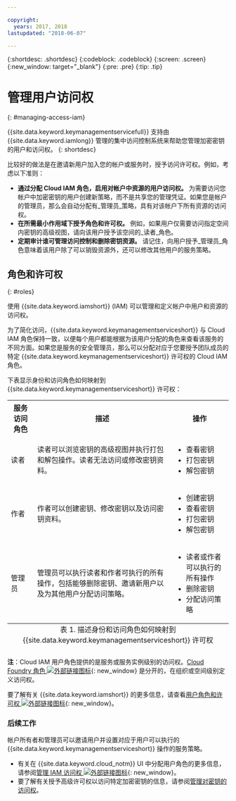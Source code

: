 ```yaml
---

copyright:
  years: 2017, 2018
lastupdated: "2018-06-07"

---
```


{:shortdesc: .shortdesc}
{:codeblock: .codeblock}
{:screen: .screen}
{:new_window: target="_blank"}
{:pre: .pre}
{:tip: .tip}

# 管理用户访问权
{: #managing-access-iam}

{{site.data.keyword.keymanagementservicefull}} 支持由 {{site.data.keyword.iamlong}} 管理的集中访问控制系统来帮助您管理加密密钥的用户和访问权。
{: shortdesc}

比较好的做法是在邀请新用户加入您的帐户或服务时，授予访问许可权。例如，考虑以下准则：

- **通过分配 Cloud IAM 角色，启用对帐户中资源的用户访问权。**
    为需要访问您帐户中加密密钥的用户创建新策略，而不是共享您的管理凭证。如果您是帐户的管理员，那么会自动分配有_管理员_策略，具有对该帐户下所有资源的访问权。
- **在所需最小作用域下授予角色和许可权。**
    例如，如果用户仅需要访问指定空间内密钥的高级视图，请向该用户授予该空间的_读者_角色。
- **定期审计谁可管理访问控制和删除密钥资源。**
    请记住，向用户授予_管理员_角色意味着该用户除了可以销毁资源外，还可以修改其他用户的服务策略。

## 角色和许可权
{: #roles}

使用 {{site.data.keyword.iamshort}} (IAM) 可以管理和定义帐户中用户和资源的访问权。

为了简化访问，{{site.data.keyword.keymanagementserviceshort}} 与 Cloud IAM 角色保持一致，以便每个用户都能根据为该用户分配的角色来查看该服务的不同方面。如果您是服务的安全管理员，那么可以分配对应于您要授予团队成员的特定 {{site.data.keyword.keymanagementserviceshort}} 许可权的 Cloud IAM 角色。

下表显示身份和访问角色如何映射到 {{site.data.keyword.keymanagementserviceshort}} 许可权：
<table>
  <tr>
    <th>服务访问角色</th>
    <th>描述</th>
    <th>操作</th>
  </tr>
  <tr>
    <td><p>读者</p></td>
    <td><p>读者可以浏览密钥的高级视图并执行打包和解包操作。读者无法访问或修改密钥资料。</p></td>
    <td>
      <p>
        <ul>
          <li>查看密钥</li>
          <li>打包密钥</li>
          <li>解包密钥</li>
        </ul>
      </p>
    </td>
  </tr>
  <tr>
    <td><p>作者</p></td>
    <td><p>作者可以创建密钥、修改密钥以及访问密钥资料。</p></td>
    <td>
      <p>
        <ul>
          <li>创建密钥</li>
          <li>查看密钥</li>
          <li>打包密钥</li>
          <li>解包密钥</li>
        </ul>
      </p>
    </td>
  </tr>
  <tr>
    <td><p>管理员</p></td>
    <td><p>管理员可以执行读者和作者可执行的所有操作，包括能够删除密钥、邀请新用户以及为其他用户分配访问策略。</p></td>
    <td>
      <p>
        <ul>
          <li>读者或作者可以执行的所有操作</li>
          <li>删除密钥</li>
          <li>分配访问策略</li>
        </ul>
      </p>
    </td>
  </tr>
  <caption style="caption-side:bottom;">表 1. 描述身份和访问角色如何映射到 {{site.data.keyword.keymanagementserviceshort}} 许可权</caption>
</table>

**注**：Cloud IAM 用户角色提供的是服务或服务实例级别的访问权。[Cloud Foundry 角色 ![外部链接图标](../../icons/launch-glyph.svg "外部链接图标")](/docs/iam/cfaccess.html){: new_window} 是分开的，在组织或空间级别定义访问权。

要了解有关 {{site.data.keyword.iamshort}} 的更多信息，请查看[用户角色和许可权 ![外部链接图标](../../icons/launch-glyph.svg "外部链接图标")](/docs/iam/users_roles.html#userroles){: new_window}。

### 后续工作

帐户所有者和管理员可以邀请用户并设置对应于用户可以执行的 {{site.data.keyword.keymanagementserviceshort}} 操作的服务策略。

- 有关在 {{site.data.keyword.cloud_notm}} UI 中分配用户角色的更多信息，请参阅[管理 IAM 访问权 ![外部链接图标](../../icons/launch-glyph.svg "外部链接图标")](/docs/iam/mngiam.html){: new_window}。
- 要了解有关授予高级许可权以访问特定加密密钥的信息，请参阅[管理对密钥的访问权](/docs/services/keymgmt/keyprotect_manage_access_api.html)。
